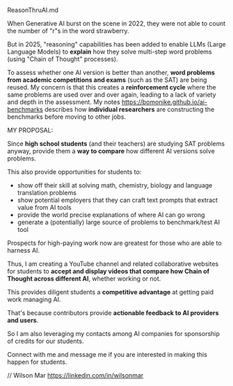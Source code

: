 ReasonThruAI.md

When Generative AI burst on the scene in 2022, they were not able to count the number of "r"s in the word strawberry.

But in 2025, "reasoning" capabilities has been added to enable LLMs (Large Language Models) to <strong>explain</strong> how they solve multi-step word problems (using "Chain of Thought" processes).

To assess whether one AI version is better than another, <strong>word problems from academic competitions and exams</strong> (such as the SAT) are being reused. My concern is that this creates a <strong>reinforcement cycle</strong> where the same problems are used over and over again, leading to a lack of variety and depth in the assessment. My notes https://bomonike.github.io/ai-benchmarks describes how <strong>individual researchers</strong> are constructing the benchmarks before moving to other jobs.

MY PROPOSAL:

Since <strong>high school students</strong> (and their teachers) are studying SAT problems anyway, provide them a <strong>way to compare</strong> how different AI versions solve problems.

This also provide opportunities for students to:
   * show off their skill at solving math, chemistry, biology and language translation problems
   * show potential employers that they can craft text prompts that extract value from AI tools
   * provide the world precise explanations of where AI can go wrong
   * generate a (potentially) large source of problems to benchmark/test AI tool

Prospects for high-paying work now are greatest for those who are able to harness AI. 

Thus, I am creating a YouTube channel and related collaborative websites for students to 
<strong>accept and display videos that compare how Chain of Thought across different AI</strong>,
whether working or not.

This provides diligent students a <strong>competitive advantage</strong> at getting paid work managing AI.

That's because contributors provide <strong>actionable feedback to AI providers and users</strong>.

So I am also leveraging my contacts among AI companies for sponsorship of credits for our students.

Connect with me and message me if you are interested in making this happen for students.

// Wilson Mar
https://linkedin.com/in/wilsonmar


